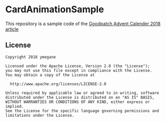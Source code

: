 # CardAnimationSample

This repository is a sample code of the [Goodpatch Advent Calender 2018 article](https://qiita.com/y_megane/private/e5a0f06cfd4046a66246)

## License

```
Copyright 2018 ymegane

Licensed under the Apache License, Version 2.0 (the "License");
you may not use this file except in compliance with the License.
You may obtain a copy of the License at

  http://www.apache.org/licenses/LICENSE-2.0

Unless required by applicable law or agreed to in writing, software
distributed under the License is distributed on an "AS IS" BASIS,
WITHOUT WARRANTIES OR CONDITIONS OF ANY KIND, either express or implied.
See the License for the specific language governing permissions and
limitations under the License.
```